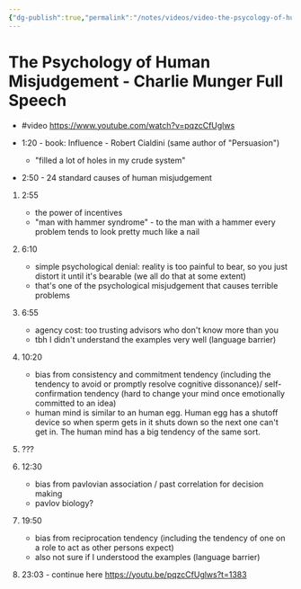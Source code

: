 ```yaml
---
{"dg-publish":true,"permalink":"/notes/videos/video-the-psycology-of-human-misjudgement/","dgHomeLink":true,"dgPassFrontmatter":false}
---
```


# The Psychology of Human Misjudgement - Charlie Munger Full Speech

- #video  https://www.youtube.com/watch?v=pqzcCfUglws

- 1:20 - book: Influence - Robert Cialdini (same author of "Persuasion")
    - "filled a lot of holes in my crude system"

- 2:50 - 24 standard causes of human misjudgement

1. 2:55
    - the power of incentives
    - "man with hammer syndrome" - to the man with a hammer every problem tends to look pretty much like a nail

2. 6:10
    - simple psychological denial: reality is too painful to bear, so you just distort it until it's bearable (we all do that at some extent)
    - that's one of the psychological misjudgement that causes terrible problems

3. 6:55
    - agency cost: too trusting advisors who don't know more than you
    - tbh I didn't understand the examples very well (language barrier)

4. 10:20
    - bias from consistency and commitment tendency (including the tendency to avoid or promptly resolve cognitive dissonance)/ self-confirmation tendency (hard to change your mind once emotionally committed to an idea)
    - human mind is similar to an human egg. Human egg has a shutoff device so when sperm gets in it shuts down so the next one can't get in. The human mind has a big tendency of the same sort.

5. ???

6. 12:30
    - bias from pavlovian association / past correlation for decision making
    - pavlov biology?

7. 19:50
    - bias from reciprocation tendency (including the tendency of one on a role to act as other persons expect)
    - also not sure if I understood the examples (language barrier)

8. 23:03 - continue here <https://youtu.be/pqzcCfUglws?t=1383>


